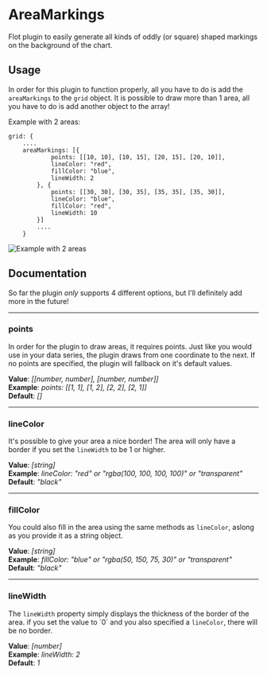# AreaMarkings
Flot plugin to easily generate all kinds of oddly (or square) shaped markings on the background of the chart.

## Usage
In order for this plugin to function properly, all you have to do is add the `areaMarkings` to the `grid` object. It is possible to draw more than 1 area, all you have to do is add another object to the array!

Example with 2 areas:
```
grid: {
    ....
    areaMarkings: [{
			points: [[10, 10], [10, 15], [20, 15], [20, 10]],
			lineColor: "red",
			fillColor: "blue",
			lineWidth: 2
		}, {
			points: [[30, 30], [30, 35], [35, 35], [35, 30]],
			lineColor: "blue",
			fillColor: "red",
			lineWidth: 10
		}]
		....
	}
```

![Example with 2 areas](http://imgur.com/0eSugwx.png "Example with 2 areas")

## Documentation
So far the plugin _only_ supports 4 different options, but I'll definitely add more in the future!  
___
### points
In order for the plugin to draw areas, it requires points. Just like you would use in your data series, the plugin draws from one coordinate to the next. If no points are specified, the plugin will fallback on it's default values.

**Value**: _[[number, number], [number, number]]_  
**Example**:  _points: [[1, 1], [1, 2], [2, 2], [2, 1]]_  
**Default**:  _[]_
___
### lineColor
It's possible to give your area a nice border! The area will only have a border if you set the `lineWidth` to be 1 or higher.

**Value**: _[string]_  
**Example**:  _lineColor: "red" or "rgba(100, 100, 100, 100)" or "transparent"_  
**Default**:  _"black"_
___
### fillColor
You could also fill in the area using the same methods as `lineColor`, aslong as you provide it as a string object.

**Value**: _[string]_  
**Example**:  _fillColor: "blue" or "rgba(50, 150, 75, 30)" or "transparent"_  
**Default**:  _"black"_
___
### lineWidth
The `lineWidth` property simply displays the thickness of the border of the area. if you set the value to ´0´ and you also specified a `lineColor`, there will be no border.

**Value**:  _[number]_  
**Example**: _lineWidth: 2_  
**Default**:  _1_

